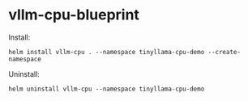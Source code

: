 # vllm-cpu-blueprint

Install:
```
helm install vllm-cpu . --namespace tinyllama-cpu-demo --create-namespace
```

Uninstall:
```
helm uninstall vllm-cpu --namespace tinyllama-cpu-demo
```
